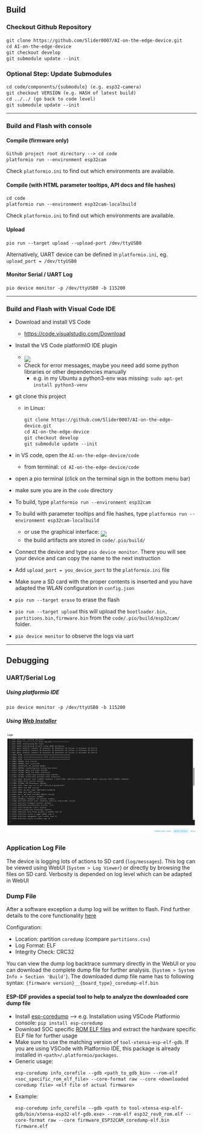 ## Build

### Checkout Github Repository
```
git clone https://github.com/Slider0007/AI-on-the-edge-device.git
cd AI-on-the-edge-device
git checkout develop
git submodule update --init
```

### Optional Step: Update Submodules
```
cd code/components/{submodule} (e.g. esp32-camera)
git checkout VERSION (e.g. HASH of latest build)
cd ../../ (go back to code level)
git submodule update --init
```

---
### Build and Flash with console

#### Compile (firmware only)
```
Github project root directory --> cd code
platformio run --environment esp32cam
```

Check `platformio.ini` to find out which environments are available.

#### Compile (with HTML parameter tooltips, API docs and file hashes)
```
cd code
platformio run --environment esp32cam-localbuild
```
Check `platformio.ini` to find out which environments are available.

#### Upload
```
pio run --target upload --upload-port /dev/ttyUSB0
```

Alternatively, UART device can be defined in `platformio.ini`, eg. `upload_port = /dev/ttyUSB0`

#### Monitor Serial / UART Log
```
pio device monitor -p /dev/ttyUSB0 -b 115200
```

---
### Build and Flash with Visual Code IDE

- Download and install VS Code
  - https://code.visualstudio.com/Download
- Install the VS Code platformIO IDE plugin
  - <img src="https://raw.githubusercontent.com/Slider0007/ai-on-the-edge-device/develop/images/platformio_plugin.jpg" width="200" align="middle">
  - Check for error messages, maybe you need add some python libraries or other dependencies manually
    - e.g. in my Ubuntu a python3-env was missing: `sudo apt-get install python3-venv`
- git clone this project
  - in Linux: 
    ```
    git clone https://github.com/Slider0007/AI-on-the-edge-device.git
    cd AI-on-the-edge-device
    git checkout develop
    git submodule update --init
    ```

- in VS code, open the `AI-on-the-edge-device/code` 
	- from terminal: `cd AI-on-the-edge-device/code`
- open a pio terminal (click on the terminal sign in the bottom menu bar)
- make sure you are in the `code` directory
- To build, type `platformio run --environment esp32cam`
- To build with parameter tooltips and file hashes, type `platformio run --environment esp32cam-localbuild`
  - or use the graphical interface:
    <img src="https://raw.githubusercontent.com/Slider0007/ai-on-the-edge-device/develop/images/platformio_build.jpg" width="200" align="middle">
  - the build artifacts are stored in  `code/.pio/build/`
- Connect the device and type `pio device monitor`. There you will see your device and can copy the name to the next instruction
- Add `upload_port = you_device_port` to the `platformio.ini` file
- Make sure a SD card with the proper contents is inserted and you have adapted the WLAN configuration in `config.json`
- `pio run --target erase` to erase the flash
- `pio run --target upload` this will upload the `bootloader.bin, partitions.bin,firmware.bin` from the `code/.pio/build/esp32cam/` folder. 
- `pio device monitor` to observe the logs via uart

---
## Debugging

### UART/Serial Log
##### Using platformio IDE
```
pio device monitor -p /dev/ttyUSB0 -b 115200
```
##### Using [Web Installer](https://slider0007.github.io/AI-on-the-edge-device/)
<img src="../images/webinstaller_console.jpg">


### Application Log File
The device is logging lots of actions to SD card (`log/messages`). This log can be viewed using WebUI (`System > Log Viewer`) or directly by browsing the files on SD card. Verbosity is depended on log level which can be adapted in WebUI

### Dump File
After a software exception a dump log will be written to flash. Find further details to the core functionality [here](https://docs.espressif.com/projects/esp-idf/en/v5.3.1/esp32/api-guides/core_dump.html)

Configuration:
- Location: partition `coredump` (compare `partitions.csv`)
- Log Format: ELF
- Integrity Check: CRC32


You can view the dump log backtrace summary directly in the WebUI or you can download the complete dump file for further analysis. (`System > System Info > Section 'Build'`). The downloaded dump file name has to following syntax: `{firmware version}__{board_type}_coredump-elf.bin`

#### ESP-IDF provides a special tool to help to analyze the downloaded core dump file
- Install [esp-coredump](https://github.com/espressif/esp-coredump) --> e.g. Installation using VSCode Platformio console: `pip install esp-coredump`
- Download SOC specific [ROM ELF files](https://github.com/espressif/esp-rom-elfs) and extract the hardware specific ELF file for further usage
- Make sure to use the matching version of `tool-xtensa-esp-elf-gdb`. If you are using VSCode with Platformio IDE, this package is already installed 
in `<path>/.platformio/packages`.
- Generic usage: 
    ```
    esp-coredump info_corefile --gdb <path_to_gdb_bin> --rom-elf <soc_specific_rom_elf_file> --core-format raw --core <downloaded coredump file> <elf file of actual firmware>
    ```
- Example: 
    ```
    esp-coredump info_corefile --gdb <path to tool-xtensa-esp-elf-gdb/bin/xtensa-esp32-elf-gdb.exe> --rom-elf esp32_rev0_rom.elf --core-format raw --core firmware_ESP32CAM_coredump-elf.bin firmware.elf
    ```

